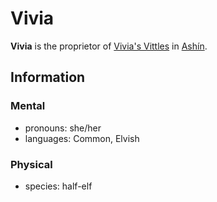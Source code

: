 # Vivia

**Vivia** is the proprietor of [Vivia's Vittles](../) in [Ashín](../../../societies/esterfell-accord/ashin/).

## Information

### Mental

- pronouns: she/her
- languages: Common, Elvish

### Physical

- species: half-elf
